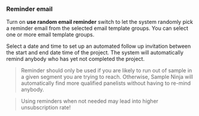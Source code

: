 ### Reminder email

Turn on **use random email reminder** switch to let the system randomly pick a reminder email from the selected email template groups. You can select one or more email template groups.

Select a date and time to set up an automated follow up invitation between the start and end date time of the project. The system will automatically remind anybody who has yet not completed the project.

> Reminder should only be used if you are likely to run out of sample in a given segment you are trying to reach. Otherwise, Sample Ninja will automatically find more qualified panelists without having to re-mind anybody.

> Using reminders when not needed may lead into higher unsubscription rate!
